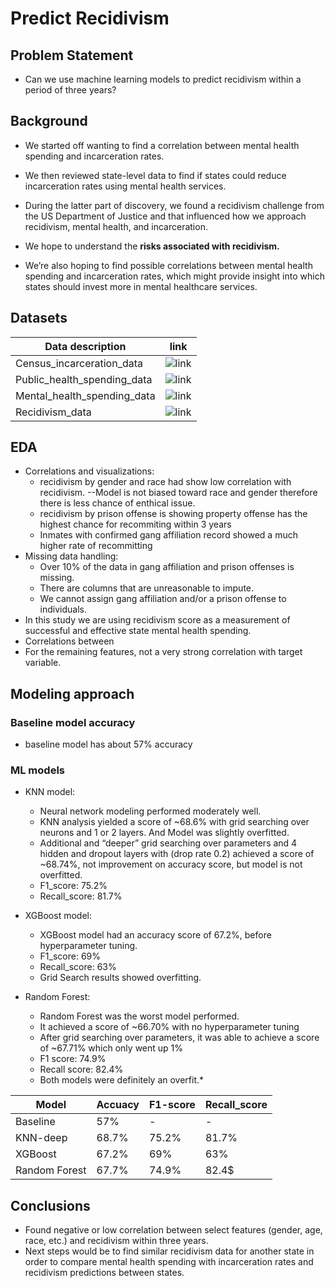 # Predict Recidivism

## Problem Statement
* Can we use machine learning models to predict recidivism within a period of three years?

## Background
* We started off wanting to find a correlation between mental health spending and incarceration rates. 
* We then reviewed state-level data to find if states could reduce incarceration rates using mental health services.
* During the latter part of discovery, we found a recidivism challenge from the US Department of Justice and that influenced how we approach recidivism, mental health, and incarceration. 

* We hope to understand the **risks associated with recidivism.** 

* We’re also hoping to find possible correlations between mental health spending and incarceration rates, which might provide insight into which states should invest more in mental healthcare services.

## Datasets
|Data description|link|
|---|---|
|Census_incarceration_data|![link](https://observablehq.com/@themarshallproject/adults-in-correctional-facilities-from-decennial-census)|
|Public_health_spending_data|![link](https://knoema.com/SHPCPHF2020/per-capita-public-health-funding-in-u-s-states)|
|Mental_health_spending_data|![link](https://rehabs.com/explore/mental-health-spending-by-state-across-the-us/)|
|Recidivism_data|![link](https://data.ojp.usdoj.gov/stories/s/daxx-hznc)|

## EDA 

* Correlations and visualizations:
    * recidivism by gender and race had show low correlation with recidivism. --Model is not biased toward race and gender therefore there is less chance of enthical issue.
    * recidivism by prison offense is showing property offense has the highest chance for recommiting within 3 years
    * Inmates with confirmed gang affiliation record showed a much higher rate of recommitting 
* Missing data handling: 
    * Over 10% of the data in gang affiliation and prison offenses is missing. 
    * There are columns that are unreasonable to impute. 
    * We cannot assign gang affiliation and/or a prison offense to individuals. 
* In this study we are using recidivism score as a measurement of successful and effective state mental health spending. 
* Correlations between
* For the remaining features, not a very strong correlation with target variable.


## Modeling approach

### Baseline model accuracy
* baseline model has about 57% accuracy

### ML models

* KNN model:
    * Neural network modeling performed moderately well. 
    * KNN analysis yielded a score of ~68.6% with grid searching over neurons and 1 or 2 layers.  And Model was slightly overfitted.
    * Additional and “deeper” grid searching over parameters and 4  hidden and dropout layers with (drop rate 0.2) achieved a score of ~68.74%, not improvement on accuracy score, but model is not overfitted.
    * F1_score: 75.2%
    * Recall_score: 81.7%

* XGBoost model:
    * XGBoost model had an accuracy score of 67.2%, before hyperparameter tuning. 
    * F1_score: 69%
    * Recall_score: 63%
    * Grid Search results showed overfitting. 

* Random Forest:
    * Random Forest was the worst model performed. 
    * It achieved a score of ~66.70% with no hyperparameter tuning
    * After grid searching over parameters, it was able to achieve a score of ~67.71% which only went up 1% 
    * F1 score: 74.9%
    * Recall score: 82.4%
    * Both models were definitely an overfit.*


|Model|Accuacy|F1-score|Recall_score|
|---|---|---|---|
|Baseline|57%|-|-|
|KNN-deep|68.7%|75.2%|81.7%|
|XGBoost|67.2%|69%|63%|
|Random Forest|67.7%|74.9%|82.4$|


## Conclusions
* Found negative or low correlation between select features (gender, age, race, etc.) and recidivism within three years.
* Next steps would be to find similar recidivism data for another state in order to compare mental health spending with incarceration rates and recidivism predictions between states.
